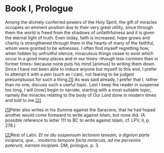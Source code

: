 # Book I, Prologue

Among the divinely conferred powers of the Holy Spirit, the gift of miracles occupies an eminent position due to their very great utility, since through them the world is freed from the shadows of unfaithfulness and it is given the eternal light of truth. Even today, faith is increased, hope grows and charity is strengthened through them in the hearts of many of the faithful, whom were granted to be witnesses. I often find myself regretting how, when hidden by unfruitful silence, miraculous things cease to exist which occur in a good many places and in our times –though less common than in former times– because none puts his mind \[animus\] to writing them down. Since I have not been able to induce anyone but myself to this end, I prefer to attempt it with a pen \(such as I can\), not fearing to be judged presumptuous for such a thing.[\[1\]](applewebdata://D01BEDA5-1E0C-4260-9428-85454E8D0DE8#_ftn1) As was said already, I prefer that I, rather than no one, discuss such a useful topic. Lest I keep the reader in suspense too long, I will \[now\] begin to narrate, starting with a most suitable topic, namely the miracles relating to the body of Our Lord done in modern times and told to me.[\[2\]](applewebdata://D01BEDA5-1E0C-4260-9428-85454E8D0DE8#_ftn3)  


[\[1\]](applewebdata://D01BEDA5-1E0C-4260-9428-85454E8D0DE8#_ftnref1)Peter also writes in his _Summa_ against the Saracens, that he had hoped another would come foreward to write against Islam, but none did. \(A possible reference to letter 111 to BC to write against Islam, cf. LPV, II, p. 276.\)

[\[2\]](applewebdata://D01BEDA5-1E0C-4260-9428-85454E8D0DE8#_ftnref3)Rest of Latin. _Et ne diu suspensum lectorem teneam, a digniori parte incipiens, que… moderno tempore facta miracula, ad me pervenire poterunt, narrare incipiam_. DM, prologus. p. 3.


